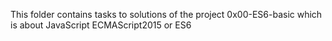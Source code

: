 This folder contains tasks to solutions of the project 0x00-ES6-basic which is about JavaScript ECMAScript2015 or ES6
